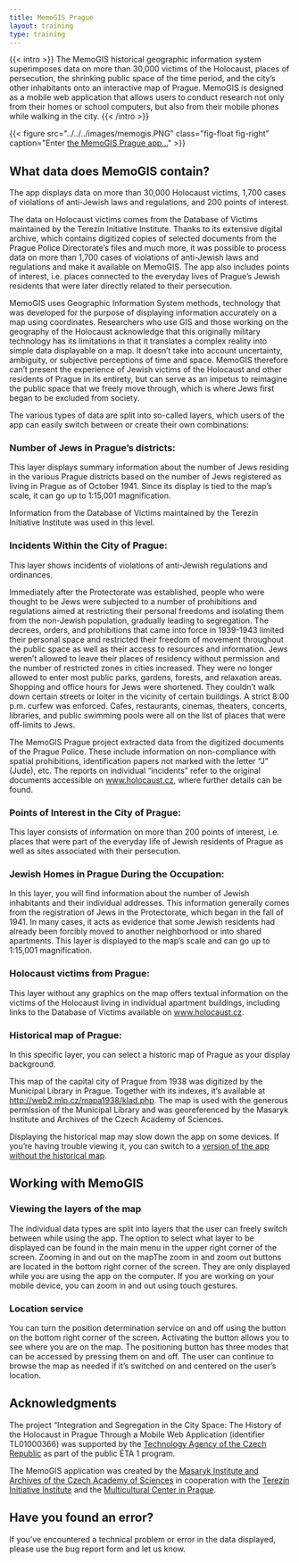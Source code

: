 ```yaml
---
title: MemoGIS Prague
layout: training
type: training
---
```


{{< intro >}}
The MemoGIS historical geographic information system superimposes data on more than 30,000 victims of the Holocaust, places of persecution, the shrinking public space of the time period, and the city’s other inhabitants onto an interactive map of Prague. MemoGIS is designed as a mobile web application that allows users to conduct research not only from their homes or school computers, but also from their mobile phones while walking in the city.
{{< /intro >}}

{{< figure src="../../../images/memogis.PNG" class="fig-float fig-right" caption="Enter [the MemoGIS Prague app...](https://ehri.cz/memogis/prague)" >}}

## What data does MemoGIS contain?

The app displays data on more than 30,000 Holocaust victims, 1,700 cases of violations of anti-Jewish laws and regulations, and 200 points of interest.

The data on Holocaust victims comes from the Database of Victims maintained by the Terezín Initiative Institute. Thanks to its extensive digital archive, which contains digitized copies of selected documents from the Prague Police Directorate’s files and much more, it was possible to process data on more than 1,700 cases of violations of anti-Jewish laws and regulations and make it available on MemoGIS. The app also includes points of interest, i.e. places connected to the everyday lives of Prague’s Jewish residents that were later directly related to their persecution.

MemoGIS uses Geographic Information System methods, technology that was developed for the purpose of displaying information accurately on a map using coordinates. Researchers who use GIS and those working on the geography of the Holocaust acknowledge that this originally military technology has its limitations in that it translates a complex reality into simple data displayable on a map. It doesn’t take into account uncertainty, ambiguity, or subjective perceptions of time and space. MemoGIS therefore can’t present the experience of Jewish victims of the Holocaust and other residents of Prague in its entirety, but can serve as an impetus to reimagine the public space that we freely move through, which is where Jews first began to be excluded from society.

The various types of data are split into so-called layers, which users of the app can easily switch between or create their own combinations:

### Number of Jews in Prague’s districts:

This layer displays summary information about the number of Jews residing in the various Prague districts based on the number of Jews registered as living in Prague as of October 1941. Since its display is tied to the map’s scale, it can go up to 1:15,001 magnification.

Information from the Database of Victims maintained by the Terezín Initiative Institute was used in this level.

### Incidents Within the City of Prague:

This layer shows incidents of violations of anti-Jewish regulations and ordinances.

Immediately after the Protectorate was established, people who were thought to be Jews were subjected to a number of prohibitions and regulations aimed at restricting their personal freedoms and isolating them from the non-Jewish population, gradually leading to segregation. The decrees, orders, and prohibitions that came into force in 1939-1943 limited their personal space and restricted their freedom of movement throughout the public space as well as their access to resources and information. Jews weren’t allowed to leave their places of residency without permission and the number of restricted zones in cities increased. They were no longer allowed to enter most public parks, gardens, forests, and relaxation areas. Shopping and office hours for Jews were shortened. They couldn’t walk down certain streets or loiter in the vicinity of certain buildings. A strict 8:00 p.m. curfew was enforced. Cafes, restaurants, cinemas, theaters, concerts, libraries, and public swimming pools were all on the list of places that were off-limits to Jews.

The MemoGIS Prague project extracted data from the digitized documents of the Prague Police. These include information on non-compliance with spatial prohibitions, identification papers not marked with the letter “J” (Jude), etc. The reports on individual “incidents” refer to the original documents accessible on www.holocaust.cz, where further details can be found.

### Points of Interest in the City of Prague:

This layer consists of information on more than 200 points of interest, i.e. places that were part of the everyday life of Jewish residents of Prague as well as sites associated with their persecution.

### Jewish Homes in Prague During the Occupation:

In this layer, you will find information about the number of Jewish inhabitants and their individual addresses. This information generally comes from the registration of Jews in the Protectorate, which began in the fall of 1941. In many cases, it acts as evidence that some Jewish residents had already been forcibly moved to another neighborhood or into shared apartments. This layer is displayed to the map’s scale and can go up to 1:15,001 magnification.

### Holocaust victims from Prague:

This layer without any graphics on the map offers textual information on the victims of the Holocaust living in individual apartment buildings, including links to the Database of Victims available on www.holocaust.cz.

### Historical map of Prague:

In this specific layer, you can select a historic map of Prague as your display background.

This map of the capital city of Prague from 1938 was digitized by the Municipal Library in Prague. Together with its indexes, it’s available at http://web2.mlp.cz/mapa1938/klad.php. The map is used with the generous permission of the Municipal Library and was georeferenced by the Masaryk Institute and Archives of the Czech Academy of Sciences.

Displaying the historical map may slow down the app on some devices. If you’re having trouble viewing it, you can switch to a [version of the app without the historical map](https://ehri.cz/memogis/prague_simple).

## Working with MemoGIS
### Viewing the layers of the map

The individual data types are split into layers that the user can freely switch between while using the app. The option to select what layer to be displayed can be found in the main menu in the upper right corner of the screen.
Zooming in and out on the mapThe zoom in and zoom out buttons are located in the bottom right corner of the screen. They are only displayed while you are using the app on the computer. If you are working on your mobile device, you can zoom in and out using touch gestures.

### Location service

You can turn the position determination service on and off using the button on the bottom right corner of the screen. Activating the button allows you to see where you are on the map. The positioning button has three modes that can be accessed by pressing them on and off. The user can continue to browse the map as needed if it’s switched on and centered on the user’s location.

## Acknowledgments

The project “Integration and Segregation in the City Space: The History of the Holocaust in Prague Through a Mobile Web Application (identifier TL01000366) was supported by the [Technology Agency of the Czech Republic](https://www.tacr.cz/en/) as part of the public ÉTA 1 program.

The MemoGIS application was created by the [Masaryk Institute and Archives of the Czech Academy of Sciences](https://www.mua.cas.cz/en) in cooperation with the [Terezín Initiative Institute](http://www.terezinstudies.cz/en/index.html) and the [Multicultural Center in Prague](https://mkc.cz/en/about).

## Have you found an error?

If you’ve encountered a technical problem or error in the data displayed, please use the bug report form and let us know.
